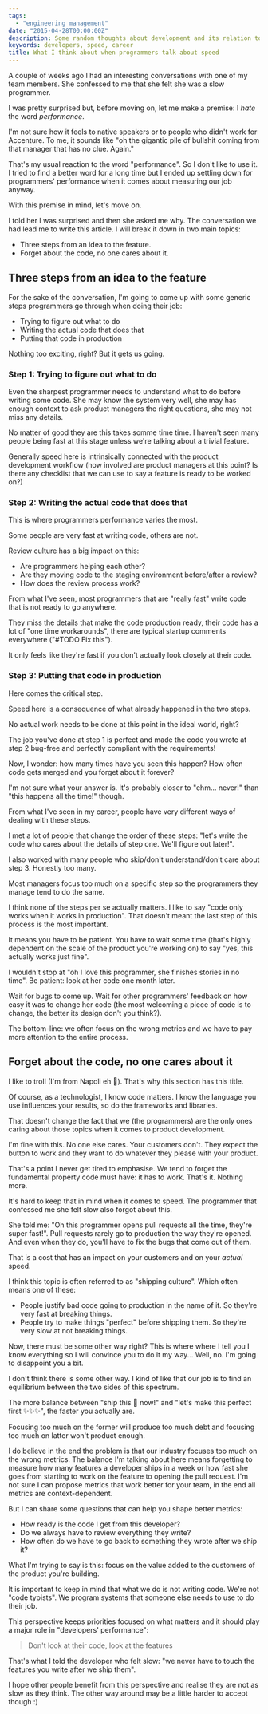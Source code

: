 ```yaml
---
tags:
  - "engineering management"
date: "2015-04-28T00:00:00Z"
description: Some random thoughts about development and its relation to speed
keywords: developers, speed, career
title: What I think about when programmers talk about speed
---
```


A couple of weeks ago I had an interesting conversations with one of my team
members. She confessed to me that she felt she was a slow programmer.

I was pretty surprised but, before moving on, let me make a premise: I _hate_ the
word _performance_.

I'm not sure how it feels to native speakers or to people who didn't work for
Accenture. To me, it sounds like "oh the gigantic pile of bullshit coming from
that manager that has no clue. Again."

That's my usual reaction to the word "performance". So I don't like to use it. I
tried to find a better word for a long time but I ended up settling down for
programmers' performance when it comes about measuring our job anyway.

With this premise in mind, let's move on.

I told her I was surprised and then she asked me why. The conversation we had
lead me to write this article. I will break it down in two main topics:

- Three steps from an idea to the feature.
- Forget about the code, no one cares about it.

## Three steps from an idea to the feature

For the sake of the conversation, I'm going to come up with some generic steps
programmers go through when doing their job:

- Trying to figure out what to do
- Writing the actual code that does that
- Putting that code in production

Nothing too exciting, right? But it gets us going.

### Step 1: Trying to figure out what to do

Even the sharpest programmer needs to understand what to do before writing some
code. She may know the system very well, she may has enough context to ask
product managers the right questions, she may not miss any details.

No matter of good they are this takes somme time time. I haven't seen many
people being fast at this stage unless we're talking about a trivial feature.

Generally speed here is intrinsically connected with the product development
workflow (how involved are product managers at this point? Is there any
checklist that we can use to say a feature is ready to be worked on?)

### Step 2: Writing the actual code that does that

This is where programmers performance varies the most.

Some people are very fast at writing code, others are not.

Review culture has a big impact on this:

- Are programmers helping each other?
- Are they moving code to the staging environment before/after a review?
- How does the review process work?

From what I've seen, most programmers that are "really fast" write code that is
not ready to go anywhere.

They miss the details that make the code production ready, their code has a lot
of "one time workarounds", there are typical startup comments everywhere ("#TODO
Fix this").

It only feels like they're fast if you don't actually look closely at their
code.

### Step 3: Putting that code in production

Here comes the critical step.

Speed here is a consequence of what already happened in the two steps.

No actual work needs to be done at this point in the ideal world, right?

The job you've done at step 1 is perfect and made the code you wrote at step 2
bug-free and perfectly compliant with the requirements!

Now, I wonder: how many times have you seen this happen? How often code gets
merged and you forget about it forever?

I'm not sure what your answer is. It's probably closer to "ehm... never!" than
"this happens all the time!" though.

From what I've seen in my career, people have very different ways of dealing
with these steps.

I met a lot of people that change the order of these steps: "let's write the
code who cares about the details of step one. We'll figure out later!".

I also worked with many people who skip/don't understand/don't care about step
3. Honestly too many.

Most managers focus too much on a specific step so the programmers they manage
tend to do the same.

I think none of the steps per se actually matters. I like to say "code only
works when it works in production". That doesn't meant the last step of this
process is the most important.

It means you have to be patient. You have to wait some time (that's highly
dependent on the scale of the product you're working on) to say "yes, this
actually works just fine".

I wouldn't stop at "oh I love this programmer, she finishes stories in no time".
Be patient: look at her code one month later.

Wait for bugs to come up. Wait for other programmers' feedback on how easy it
was to change her code (the most welcoming a piece of code is to change, the
better its design don't you think?).

The bottom-line: we often focus on the wrong metrics and we have to pay more
attention to the entire process.

## Forget about the code, no one cares about it

I like to troll (I'm from Napoli eh 🤌). That's why this section has this title.

Of course, as a technologist, I know code matters. I know the language you use
influences your results, so do the frameworks and libraries.

That doesn't change the fact that we (the programmers) are the only ones caring
about those topics when it comes to product development.

I'm fine with this. No one else cares. Your customers don't. They expect the
button to work and they want to do whatever they please with your product.

That's a point I never get tired to emphasise. We tend to forget the fundamental
property code must have: it has to work. That's it. Nothing more.

It's hard to keep that in mind when it comes to speed. The programmer that
confessed me she felt slow also forgot about this.

She told me: "Oh this programmer opens pull requests all the time, they're super
fast!". Pull requests rarely go to production the way they're opened. And even
when they do, you'll have to fix the bugs that come out of them.

That is a cost that has an impact on your customers and on your _actual_ speed.

I think this topic is often referred to as "shipping culture". Which often means
one of these:

- People justify bad code going to production in the name of it. So they're very
  fast at breaking things.
- People try to make things "perfect" before shipping them. So they're very slow
  at not breaking things.

Now, there must be some other way right? This is where where I tell you I know
everything so I will convince you to do it my way... Well, no. I'm going to
disappoint you a bit.

I don't think there is some other way. I kind of like that our job is to find an
equilibrium between the two sides of this spectrum.

The more balance between "ship this 💩 now!" and "let's make this perfect first
✨✨✨", the faster you actually are.

Focusing too much on the former will produce too much debt and focusing too much
on latter won't product enough.

I do believe in the end the problem is that our industry focuses too much on the
wrong metrics. The balance I'm talking about here means forgetting to measure
how many features a developer ships in a week or how fast she goes from starting
to work on the feature to opening the pull request. I'm not sure I can propose
metrics that work better for your team, in the end all metrics are
context-dependent.

But I can share some questions that can help you shape better metrics:

- How ready is the code I get from this developer?
- Do we always have to review everything they write?
- How often do we have to go back to something they wrote after we ship it?

What I'm trying to say is this: focus on the value added to the customers of the
product you're building.

It is important to keep in mind that what we do is not writing code. We're not
"code typists". We program systems that someone else needs to use to do their
job.

This perspective keeps priorities focused on what matters and it should play a
major role in "developers' performance":

> Don't look at their code, look at the features

That's what I told the developer who felt slow: "we never have to touch the
features you write after we ship them".

I hope other people benefit from this perspective and realise they are not as
slow as they think. The other way around may be a little harder to accept though
:)
